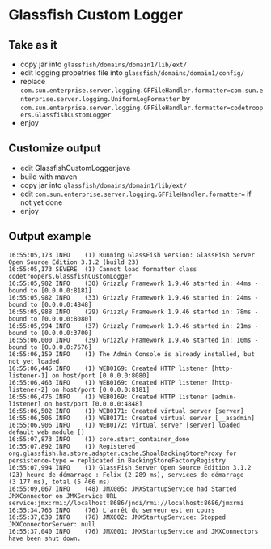 # Glassfish Custom Logger


## Take as it
- copy jar into `glassfish/domains/domain1/lib/ext/`
- edit logging.propetries file into `glassfish/domains/domain1/config/`
- replace `com.sun.enterprise.server.logging.GFFileHandler.formatter=com.sun.enterprise.server.logging.UniformLogFormatter` by `com.sun.enterprise.server.logging.GFFileHandler.formatter=codetroopers.GlassfishCustomLogger`
- enjoy

## Customize output

- edit GlassfishCustomLogger.java
- build with maven
- copy jar into `glassfish/domains/domain1/lib/ext/`
- edit `com.sun.enterprise.server.logging.GFFileHandler.formatter=` if not yet done
- enjoy

## Output example

    16:55:05,173 INFO    (1) Running GlassFish Version: GlassFish Server Open Source Edition 3.1.2 (build 23) 
    16:55:05,173 SEVERE  (1) Cannot load formatter class codetroopers.GlassfishCustomLogger 
    16:55:05,982 INFO    (30) Grizzly Framework 1.9.46 started in: 44ms - bound to [0.0.0.0:8181] 
    16:55:05,982 INFO    (33) Grizzly Framework 1.9.46 started in: 24ms - bound to [0.0.0.0:4848] 
    16:55:05,988 INFO    (29) Grizzly Framework 1.9.46 started in: 78ms - bound to [0.0.0.0:8080] 
    16:55:05,994 INFO    (37) Grizzly Framework 1.9.46 started in: 21ms - bound to [0.0.0.0:3700] 
    16:55:06,000 INFO    (39) Grizzly Framework 1.9.46 started in: 10ms - bound to [0.0.0.0:7676] 
    16:55:06,159 INFO    (1) The Admin Console is already installed, but not yet loaded. 
    16:55:06,446 INFO    (1) WEB0169: Created HTTP listener [http-listener-1] on host/port [0.0.0.0:8080] 
    16:55:06,463 INFO    (1) WEB0169: Created HTTP listener [http-listener-2] on host/port [0.0.0.0:8181] 
    16:55:06,476 INFO    (1) WEB0169: Created HTTP listener [admin-listener] on host/port [0.0.0.0:4848] 
    16:55:06,502 INFO    (1) WEB0171: Created virtual server [server] 
    16:55:06,506 INFO    (1) WEB0171: Created virtual server [__asadmin] 
    16:55:06,906 INFO    (1) WEB0172: Virtual server [server] loaded default web module [] 
    16:55:07,873 INFO    (1) core.start_container_done 
    16:55:07,892 INFO    (1) Registered org.glassfish.ha.store.adapter.cache.ShoalBackingStoreProxy for persistence-type = replicated in BackingStoreFactoryRegistry 
    16:55:07,994 INFO    (1) GlassFish Server Open Source Edition 3.1.2 (23) heure de démarrage : Felix (2 289 ms), services de démarrage (3 177 ms), total (5 466 ms) 
    16:55:09,067 INFO    (48) JMX005: JMXStartupService had Started JMXConnector on JMXService URL service:jmx:rmi://localhost:8686/jndi/rmi://localhost:8686/jmxrmi 
    16:55:34,763 INFO    (76) L'arrêt du serveur est en cours 
    16:55:37,039 INFO    (76) JMX002: JMXStartupService: Stopped JMXConnectorServer: null 
    16:55:37,040 INFO    (76) JMX001: JMXStartupService and JMXConnectors have been shut down. 


